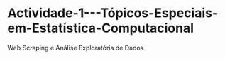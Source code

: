 # Actividade-1---Tópicos-Especiais-em-Estatística-Computacional
Web Scraping e Análise Exploratória de Dados
